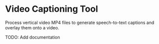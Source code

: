 # Video Captioning Tool

Process vertical video MP4 files to generate speech-to-text captions and overlay them onto a video.

TODO: Add documentation
